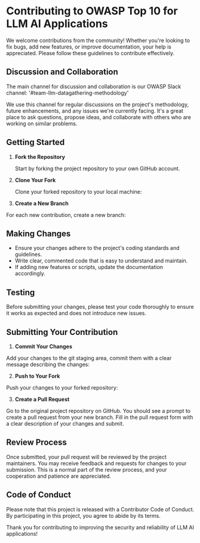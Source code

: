 # Contributing to OWASP Top 10 for LLM AI Applications

We welcome contributions from the community! Whether you're looking to fix bugs, add new features, or improve documentation, your help is appreciated. Please follow these guidelines to contribute effectively.

## Discussion and Collaboration
The main channel for discussion and collaboration is our OWASP Slack channel: '#team-llm-datagathering-methodology'

We use this channel for regular discussions on the project's methodology, future enhancements, and any issues we're currently facing. It's a great place to ask questions, propose ideas, and collaborate with others who are working on similar problems.

## Getting Started

1. **Fork the Repository**

   Start by forking the project repository to your own GitHub account.

2. **Clone Your Fork**

   Clone your forked repository to your local machine:

3. **Create a New Branch**

For each new contribution, create a new branch:


## Making Changes

- Ensure your changes adhere to the project's coding standards and guidelines.
- Write clear, commented code that is easy to understand and maintain.
- If adding new features or scripts, update the documentation accordingly.

## Testing

Before submitting your changes, please test your code thoroughly to ensure it works as expected and does not introduce new issues.

## Submitting Your Contribution

1. **Commit Your Changes**

Add your changes to the git staging area, commit them with a clear message describing the changes:

2. **Push to Your Fork**

Push your changes to your forked repository:


3. **Create a Pull Request**

Go to the original project repository on GitHub. You should see a prompt to create a pull request from your new branch. Fill in the pull request form with a clear description of your changes and submit.

## Review Process

Once submitted, your pull request will be reviewed by the project maintainers. You may receive feedback and requests for changes to your submission. This is a normal part of the review process, and your cooperation and patience are appreciated.

## Code of Conduct

Please note that this project is released with a Contributor Code of Conduct. By participating in this project, you agree to abide by its terms.

Thank you for contributing to improving the security and reliability of LLM AI applications!
